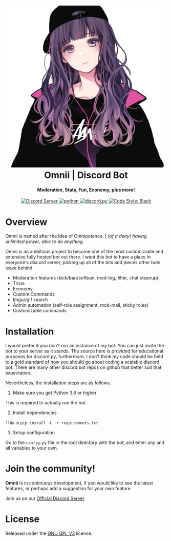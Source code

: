 <h1 align="center">
  <br>
  <a href="https://github.com/ByronMackinnon/Omnii"><img src="/logo.png" alt="Omnii"></a>
  <br>
  Omnii | Discord Bot
  <br>
</h1>

<h4 align="center">Moderation, Stats, Fun, Economy, plus more!</h4>

<p align="center">
  <a href="https://discord.gg/RU3Ee8WCuZ">
    <img src="https://discordapp.com/api/guilds/808555408742547456/widget.png?style=shield" alt="Discord Server">
  </a>
  <a href="https://python.org/downloads">
     <img src="https://img.shields.io/badge/python-3.8.6-blue.svg" alt="python">
  </a>
  <a href="https://github.com/Rapptz/discord.py/">
     <img src="https://img.shields.io/badge/discord.py-1.6-blue.svg" alt="discord.py">
  </a>
  <a href="https://github.com/ambv/black">
    <img src="https://img.shields.io/badge/code%20style-black-000000.svg" alt="Code Style: Black">
  </a>
</p>

# Overview

Omnii is named after the idea of Omnipotence. | *(of a deity) having unlimited power; able to do anything.*

Omnii is an ambitious project to become one of the most customizable and extensive fully hosted bot out there. I want this bot to have a place in everyone's discord server, picking up all of the bits and pieces other bots leave behind.

- Moderation features (kick/ban/softban, mod-log, filter, chat cleanup)
- Trivia
- Economy
- Custom Commands
- Imgur/gif search
- Admin automation (self-role assignment, mod-mail, sticky roles)
- Customizable commands

# Installation

I would prefer if you don't run an instance of my bot. You can just invite the bot to your server as it stands. The source here is provided for educational purposes for discord.py, furthermore, I don't think my code should be held to a gold standard of how you should go about coding a scalable discord bot. There are many other discord bot repos on github that better suit that expectation.

Nevertheless, the installation steps are as follows.
  
  1. Make sure you get Python 3.6 or higher

This is required to actually run the bot.

  2. Install dependencies

This is `pip install -U -r requirements.txt`

  3. Setup configuration

Go to the `config.py` file in the root directory with the bot, and enter any and all variables to your own.

# Join the community!

**Omnii** is in continuous development, if you would like to see the latest features, or perhaps add a suggestion for your own feature.

Join us on our [Official Discord Server](https://discord.com/RU3Ee8WCuZ)

# License

Released under the [GNU GPL V3](https://www.gnu.org/licenses/gpl-3.0.en.html) license.
